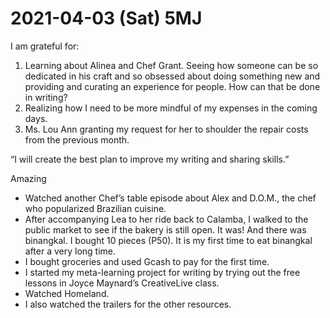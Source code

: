 # 2021-04-03 (Sat) 5MJ

I am grateful for:

1. Learning about Alinea and Chef Grant. Seeing how someone can be so dedicated in his craft and so obsessed about doing something new and providing and curating an experience for people. How can that be done in writing?
2. Realizing how I need to be more mindful of my expenses in the coming days.
3. Ms. Lou Ann granting my request for her to shoulder the repair costs from the previous month.

“I will create the best plan to improve my writing and sharing skills.”

Amazing

- Watched another Chef’s table episode about Alex and D.O.M., the chef who popularized Brazilian cuisine.
- After accompanying Lea to her ride back to Calamba, I walked to the public market to see if the bakery is still open. It was! And there was binangkal. I bought 10 pieces (P50). It is my first time to eat binangkal after a very long time.
- I bought groceries and used Gcash to pay for the first time.
- I started my meta-learning project for writing by trying out the free lessons in Joyce Maynard’s CreativeLive class.
- Watched Homeland.
- I also watched the trailers for the other resources.

